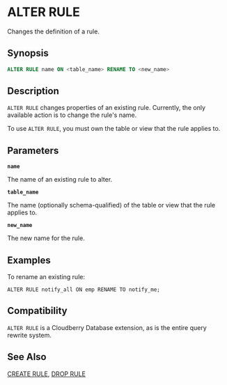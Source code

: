 # ALTER RULE

Changes the definition of a rule.

## Synopsis

```sql
ALTER RULE name ON <table_name> RENAME TO <new_name>
```

## Description

`ALTER RULE` changes properties of an existing rule. Currently, the only available action is to change the rule's name.

To use `ALTER RULE`, you must own the table or view that the rule applies to.

## Parameters

**`name`**

The name of an existing rule to alter.

**`table_name`**

The name (optionally schema-qualified) of the table or view that the rule applies to.

**`new_name`**

The new name for the rule.

## Examples

To rename an existing rule:

```
ALTER RULE notify_all ON emp RENAME TO notify_me; 
```

## Compatibility

`ALTER RULE` is a Cloudberry Database extension, as is the entire query rewrite system.

## See Also

[CREATE RULE](/docs/sql-statements/sql-stmt-create-rule.md), [DROP RULE](/docs/sql-statements/sql-stmt-drop-rule.md)


